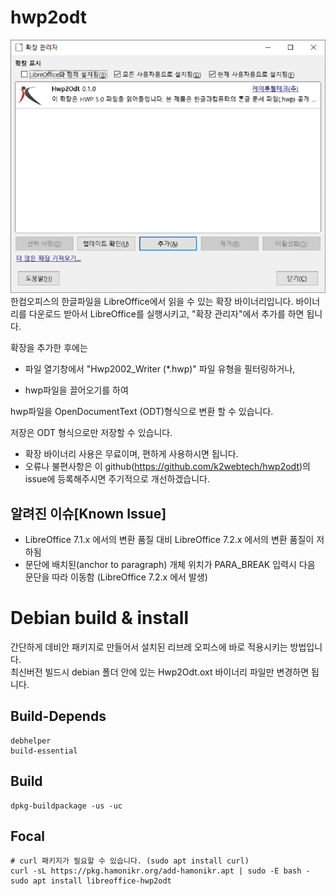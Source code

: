 # hwp2odt

![hwp2odt](doc/Hwp2Odt.png)
한컴오피스의 한글파일을 LibreOffice에서 읽을 수 있는 확장 바이너리입니다.
바이너리를 다운로드 받아서 LibreOffice를 실행시키고, "확장 관리자"에서 추가를 하면 됩니다.



확장을 추가한 후에는 

- 파일 열기창에서 "Hwp2002_Writer (*.hwp)" 파일 유형을 필터링하거나, 

- hwp파일을 끌어오기를 하여

hwp파일을  OpenDocumentText (ODT)형식으로 변환 할 수 있습니다.

저장은 ODT 형식으로만 저장할 수 있습니다.

* 확장 바이너리 사용은 무료이며, 편하게 사용하시면 됩니다. 
* 오류나 불편사항은 이 github(https://github.com/k2webtech/hwp2odt)의 issue에 등록해주시면 주기적으로 개선하겠습니다.

## 알려진 이슈[Known Issue]
* LibreOffice 7.1.x 에서의 변환 품질 대비 LibreOffice 7.2.x 에서의 변환 품질이 저하됨
* 문단에 배치된(anchor to paragraph) 개체 위치가 PARA_BREAK 입력시 다음 문단을 따라 이동함 (LibreOffice 7.2.x 에서 발생)  
# Debian build & install

간단하게 데비안 패키지로 만들어서 설치된 리브레 오피스에 바로 적용시키는 방법입니다.  
최신버전 빌드시 debian 폴더 안에 있는 Hwp2Odt.oxt 바이너리 파일만 변경하면 됩니다.

## Build-Depends
```
debhelper
build-essential
```

## Build
```
dpkg-buildpackage -us -uc
```

## Focal
```
# curl 패키지가 필요할 수 있습니다. (sudo apt install curl)
curl -sL https://pkg.hamonikr.org/add-hamonikr.apt | sudo -E bash -
sudo apt install libreoffice-hwp2odt
```